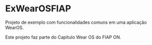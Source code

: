 # ExWearOSFIAP
Projeto de exemplo com funcionalidades comuns em uma aplicação WearOS.

Este projeto faz parte do Capítulo Wear OS do FIAP ON.

